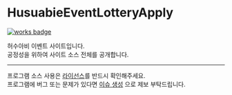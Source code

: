 # HusuabieEventLotteryApply
[![works badge](https://cdn.rawgit.com/nikku/works-on-my-machine/v0.2.0/badge.svg)](https://github.com/nikku/works-on-my-machine)

허수아비 이벤트 사이트입니다.  
공정성을 위하여 사이트 소스 전체를 공개합니다.  

---

프로그램 소스 사용은 [라이선스](https://github.com/horyu1234/HusuabieEventLotteryApply/blob/master/LICENSE.md)를 반드시 확인해주세요.  
프로그램에 버그 또는 문제가 있다면 [이슈 생성](https://github.com/horyu1234/HusuabieEventLotteryApply/issues/new) 으로 제보 부탁드립니다.
